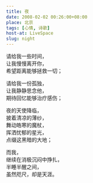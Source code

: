 ```yaml
---
title: 夜
date: 2008-02-02 00:26:00+08:00
place: 北京
tags: [心情, 诗歌]
host-at: LiveSpace
slug: night
---
```

请给我一些时间，<br>
让我慢慢离开你，<br>
希望距离能够拯救一切；<br>

请给我一份孤独，<br>
让我静静思念他，<br>
期待回忆能够治疗感伤；<br>

夜的天使降临，<br>
披着清凉的薄纱，<br>
舞动皓寒的魔杖，<br>
挥洒忧郁的星光，<br>
点缀这黑暗的大地；<br>

而我，<br>
继续在消极沉闷中挣扎，<br>
半睡半醒之间，<br>
虽然咫尺，却是天涯。<br>
